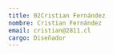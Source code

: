 ```yaml
---
title: 02Cristian Fernández
nombre: Cristian Fernández
email: cristian@2811.cl
cargo: Diseñador
---
```


